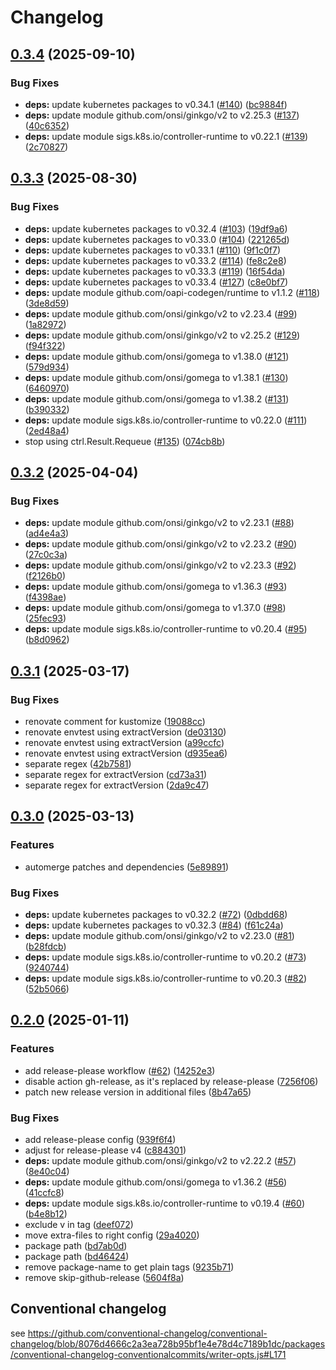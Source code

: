 # Changelog

## [0.3.4](https://github.com/SickHub/mailu-operator/compare/v0.3.3...v0.3.4) (2025-09-10)


### Bug Fixes

* **deps:** update kubernetes packages to v0.34.1 ([#140](https://github.com/SickHub/mailu-operator/issues/140)) ([bc9884f](https://github.com/SickHub/mailu-operator/commit/bc9884fe8deeb522562d9f2546ac940b7a3a24d2))
* **deps:** update module github.com/onsi/ginkgo/v2 to v2.25.3 ([#137](https://github.com/SickHub/mailu-operator/issues/137)) ([40c6352](https://github.com/SickHub/mailu-operator/commit/40c6352520e4ae76bad797f1221c778f30711655))
* **deps:** update module sigs.k8s.io/controller-runtime to v0.22.1 ([#139](https://github.com/SickHub/mailu-operator/issues/139)) ([2c70827](https://github.com/SickHub/mailu-operator/commit/2c708279dc034fa60b7a30475b230621343b7f2a))

## [0.3.3](https://github.com/SickHub/mailu-operator/compare/v0.3.2...v0.3.3) (2025-08-30)


### Bug Fixes

* **deps:** update kubernetes packages to v0.32.4 ([#103](https://github.com/SickHub/mailu-operator/issues/103)) ([19df9a6](https://github.com/SickHub/mailu-operator/commit/19df9a6f6c2d9bf38ed86e6845fc108750b15484))
* **deps:** update kubernetes packages to v0.33.0 ([#104](https://github.com/SickHub/mailu-operator/issues/104)) ([221265d](https://github.com/SickHub/mailu-operator/commit/221265db4ffbbcdfcedeca769b9155d484b81d5d))
* **deps:** update kubernetes packages to v0.33.1 ([#110](https://github.com/SickHub/mailu-operator/issues/110)) ([9f1c0f7](https://github.com/SickHub/mailu-operator/commit/9f1c0f745abcb9d9a40aedbb7cb575a12ae0f451))
* **deps:** update kubernetes packages to v0.33.2 ([#114](https://github.com/SickHub/mailu-operator/issues/114)) ([fe8c2e8](https://github.com/SickHub/mailu-operator/commit/fe8c2e85b997aab3f5802701e115b6a2850d82d1))
* **deps:** update kubernetes packages to v0.33.3 ([#119](https://github.com/SickHub/mailu-operator/issues/119)) ([16f54da](https://github.com/SickHub/mailu-operator/commit/16f54dad86f9b8ff77e364c5d1c6452971662592))
* **deps:** update kubernetes packages to v0.33.4 ([#127](https://github.com/SickHub/mailu-operator/issues/127)) ([c8e0bf7](https://github.com/SickHub/mailu-operator/commit/c8e0bf71372fef366a59c6c34296d290160bdbb2))
* **deps:** update module github.com/oapi-codegen/runtime to v1.1.2 ([#118](https://github.com/SickHub/mailu-operator/issues/118)) ([3de8d59](https://github.com/SickHub/mailu-operator/commit/3de8d59c2ae2c5b2d7d515f34aeaf1f7ab267f5a))
* **deps:** update module github.com/onsi/ginkgo/v2 to v2.23.4 ([#99](https://github.com/SickHub/mailu-operator/issues/99)) ([1a82972](https://github.com/SickHub/mailu-operator/commit/1a82972cae82ddcb3a9e4c0b39238be221fe2a50))
* **deps:** update module github.com/onsi/ginkgo/v2 to v2.25.2 ([#129](https://github.com/SickHub/mailu-operator/issues/129)) ([f94f322](https://github.com/SickHub/mailu-operator/commit/f94f322c015ea80b76ca0c6e4a874282092a8f9a))
* **deps:** update module github.com/onsi/gomega to v1.38.0 ([#121](https://github.com/SickHub/mailu-operator/issues/121)) ([579d934](https://github.com/SickHub/mailu-operator/commit/579d9346303adab593039099055221653c022b5b))
* **deps:** update module github.com/onsi/gomega to v1.38.1 ([#130](https://github.com/SickHub/mailu-operator/issues/130)) ([6460970](https://github.com/SickHub/mailu-operator/commit/6460970f4490ddf48257ad4f4c4fe11bb4e52973))
* **deps:** update module github.com/onsi/gomega to v1.38.2 ([#131](https://github.com/SickHub/mailu-operator/issues/131)) ([b390332](https://github.com/SickHub/mailu-operator/commit/b39033216540ba6f952d7344545be7f84b6d6824))
* **deps:** update module sigs.k8s.io/controller-runtime to v0.22.0 ([#111](https://github.com/SickHub/mailu-operator/issues/111)) ([2ed48a4](https://github.com/SickHub/mailu-operator/commit/2ed48a46c21f6c72626658c5966bf1804027ca60))
* stop using ctrl.Result.Requeue ([#135](https://github.com/SickHub/mailu-operator/issues/135)) ([074cb8b](https://github.com/SickHub/mailu-operator/commit/074cb8b5187bcc29994ea2a33e10a58ad7d9422e))

## [0.3.2](https://github.com/SickHub/mailu-operator/compare/v0.3.1...v0.3.2) (2025-04-04)


### Bug Fixes

* **deps:** update module github.com/onsi/ginkgo/v2 to v2.23.1 ([#88](https://github.com/SickHub/mailu-operator/issues/88)) ([ad4e4a3](https://github.com/SickHub/mailu-operator/commit/ad4e4a314d74120605956ce9d3ea064642a5a0a6))
* **deps:** update module github.com/onsi/ginkgo/v2 to v2.23.2 ([#90](https://github.com/SickHub/mailu-operator/issues/90)) ([27c0c3a](https://github.com/SickHub/mailu-operator/commit/27c0c3a15dc0e973055d401fcfe3ac51d86109ff))
* **deps:** update module github.com/onsi/ginkgo/v2 to v2.23.3 ([#92](https://github.com/SickHub/mailu-operator/issues/92)) ([f2126b0](https://github.com/SickHub/mailu-operator/commit/f2126b00fe9c526f85fe8a76762c224dd380fa2d))
* **deps:** update module github.com/onsi/gomega to v1.36.3 ([#93](https://github.com/SickHub/mailu-operator/issues/93)) ([f4398ae](https://github.com/SickHub/mailu-operator/commit/f4398ae6771fecefd6fdd59f8d6f00335f24d5a5))
* **deps:** update module github.com/onsi/gomega to v1.37.0 ([#98](https://github.com/SickHub/mailu-operator/issues/98)) ([25fec93](https://github.com/SickHub/mailu-operator/commit/25fec93d45a683bb607863e2cbc6e672ff8530df))
* **deps:** update module sigs.k8s.io/controller-runtime to v0.20.4 ([#95](https://github.com/SickHub/mailu-operator/issues/95)) ([b8d0962](https://github.com/SickHub/mailu-operator/commit/b8d096226dd51a9ed2df3bb85e5e1060ab633570))

## [0.3.1](https://github.com/SickHub/mailu-operator/compare/v0.3.0...v0.3.1) (2025-03-17)


### Bug Fixes

* renovate comment for kustomize ([19088cc](https://github.com/SickHub/mailu-operator/commit/19088cc3c0533ab76f0277eb0b6e6cb52bf2a292))
* renovate envtest using extractVersion ([de03130](https://github.com/SickHub/mailu-operator/commit/de03130b1811a27184c228cf185dec8444d6b15d))
* renovate envtest using extractVersion ([a99ccfc](https://github.com/SickHub/mailu-operator/commit/a99ccfc83c2dc8fbdbefe085cbcf3d86f6229642))
* renovate envtest using extractVersion ([d935ea6](https://github.com/SickHub/mailu-operator/commit/d935ea6d31662ab65be3923802a200b99b748426))
* separate regex ([42b7581](https://github.com/SickHub/mailu-operator/commit/42b75815f15687180fbbd1640f5dfe88cabce932))
* separate regex for extractVersion ([cd73a31](https://github.com/SickHub/mailu-operator/commit/cd73a316400b779986b25dafc96b76e4f222e0e4))
* separate regex for extractVersion ([2da9c47](https://github.com/SickHub/mailu-operator/commit/2da9c4711c2389ab099f9f9f902f9c4c314f4fe3))

## [0.3.0](https://github.com/SickHub/mailu-operator/compare/v0.2.0...v0.3.0) (2025-03-13)


### Features

* automerge patches and dependencies ([5e89891](https://github.com/SickHub/mailu-operator/commit/5e89891c95d5fcf88f182a477fdf8552cbe7debd))


### Bug Fixes

* **deps:** update kubernetes packages to v0.32.2 ([#72](https://github.com/SickHub/mailu-operator/issues/72)) ([0dbdd68](https://github.com/SickHub/mailu-operator/commit/0dbdd689d3a59740349164b8433bbe1e41736f24))
* **deps:** update kubernetes packages to v0.32.3 ([#84](https://github.com/SickHub/mailu-operator/issues/84)) ([f61c24a](https://github.com/SickHub/mailu-operator/commit/f61c24a2f379fe8fae3fd88f54e994de988d7bd4))
* **deps:** update module github.com/onsi/ginkgo/v2 to v2.23.0 ([#81](https://github.com/SickHub/mailu-operator/issues/81)) ([b28fdcb](https://github.com/SickHub/mailu-operator/commit/b28fdcbcbe22b98b30177298979810bdaf765260))
* **deps:** update module sigs.k8s.io/controller-runtime to v0.20.2 ([#73](https://github.com/SickHub/mailu-operator/issues/73)) ([9240744](https://github.com/SickHub/mailu-operator/commit/9240744681aa6487eb8e569954ce09f41a07a2a7))
* **deps:** update module sigs.k8s.io/controller-runtime to v0.20.3 ([#82](https://github.com/SickHub/mailu-operator/issues/82)) ([52b5066](https://github.com/SickHub/mailu-operator/commit/52b5066b0320b2eff0686df0e27d92af39f7f813))

## [0.2.0](https://github.com/SickHub/mailu-operator/compare/v0.1.2...v0.2.0) (2025-01-11)


### Features

* add release-please workflow ([#62](https://github.com/SickHub/mailu-operator/issues/62)) ([14252e3](https://github.com/SickHub/mailu-operator/commit/14252e3916e68b060e960737e5d56e0c9839a204))
* disable action gh-release, as it's replaced by release-please ([7256f06](https://github.com/SickHub/mailu-operator/commit/7256f062f9174499aacc30edfb2bbe9185d7f68a))
* patch new release version in additional files ([8b47a65](https://github.com/SickHub/mailu-operator/commit/8b47a65a1a323f071c640aa7426d8da8522de1b0))


### Bug Fixes

* add release-please config ([939f6f4](https://github.com/SickHub/mailu-operator/commit/939f6f454c3afcd4fe8bd2d9b23977c8fae9bb5a))
* adjust for release-please v4 ([c884301](https://github.com/SickHub/mailu-operator/commit/c884301f24e49f396e1e6dcdf7e428a5e146872f))
* **deps:** update module github.com/onsi/ginkgo/v2 to v2.22.2 ([#57](https://github.com/SickHub/mailu-operator/issues/57)) ([8e40c04](https://github.com/SickHub/mailu-operator/commit/8e40c0469f41bf1458baec91dbfd7f7600a2e0bd))
* **deps:** update module github.com/onsi/gomega to v1.36.2 ([#56](https://github.com/SickHub/mailu-operator/issues/56)) ([41ccfc8](https://github.com/SickHub/mailu-operator/commit/41ccfc8be23ab3aab61fb88271d0ebedeffda657))
* **deps:** update module sigs.k8s.io/controller-runtime to v0.19.4 ([#60](https://github.com/SickHub/mailu-operator/issues/60)) ([b4e8b12](https://github.com/SickHub/mailu-operator/commit/b4e8b1209e795adda7f44cafd3c1b91e20d75f31))
* exclude v in tag ([deef072](https://github.com/SickHub/mailu-operator/commit/deef07291c9d56b43bcdc939992bd5037c549f82))
* move extra-files to right config ([29a4020](https://github.com/SickHub/mailu-operator/commit/29a4020e3ccb7ed0ecb5d3bd382b22bd2da1a4de))
* package path ([bd7ab0d](https://github.com/SickHub/mailu-operator/commit/bd7ab0d122f3660b731dec24065c22d2b2bb45bb))
* package path ([bd46424](https://github.com/SickHub/mailu-operator/commit/bd46424ccf9b80b4d20286a6a7d429552c197eff))
* remove package-name to get plain tags ([9235b71](https://github.com/SickHub/mailu-operator/commit/9235b7160137eb58040cac6bfe1cd9a036924069))
* remove skip-github-release ([5604f8a](https://github.com/SickHub/mailu-operator/commit/5604f8ad90342bfd1eb296bc6b0c08f06a2dcb08))

## Conventional changelog

see https://github.com/conventional-changelog/conventional-changelog/blob/8076d4666c2a3ea728b95bf1e4e78d4c7189b1dc/packages/conventional-changelog-conventionalcommits/writer-opts.js#L171
